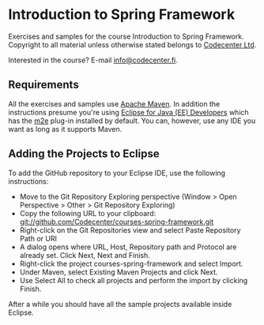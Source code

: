 Introduction to Spring Framework
================================

Exercises and samples for the course Introduction to Spring Framework. Copyright to all material unless otherwise stated belongs to [Codecenter Ltd](http://www.codecenter.fi).

Interested in the course? E-mail info@codecenter.fi.

Requirements
------------

All the exercises and samples use [Apache Maven](http://maven.apache.org). In addition the instructions 
presume you're using [Eclipse for Java (EE) Developers](http://www.eclipse.org) which has the [m2e](http://www.eclipse.org/m2e) plug-in installed by default. 
You can, however, use any IDE you want as long as it supports Maven.

Adding the Projects to Eclipse
------------------------------

To add the GitHub repository to your Eclipse IDE, use the following instructions:

* Move to the Git Repository Exploring perspective (Window > Open Perspective > Other > Git Repository Exploring)
* Copy the following URL to your clipboard: <git://github.com/Codecenter/courses-spring-framework.git>
* Right-click on the Git Repositories view and select Paste Repository Path or URI
* A dialog opens where URL, Host, Repository path and Protocol are already set. Click Next, Next and Finish.
* Right-click the project courses-spring-framework and select Import.
* Under Maven, select Existing Maven Projects and click Next.  
* Use Select All to check all projects and perform the import by clicking Finish.

After a while you should have all the sample projects available inside Eclipse.